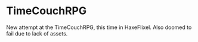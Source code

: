# TimeCouchRPG
New attempt at the TimeCouchRPG, this time in HaxeFlixel. Also doomed to fail due to lack of assets.
